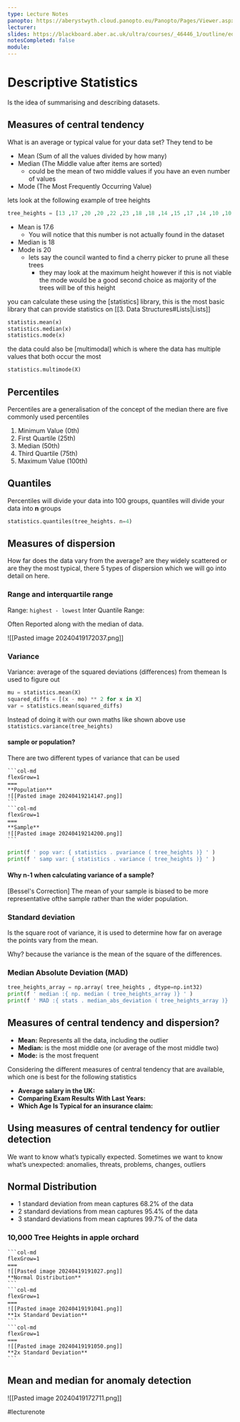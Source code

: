 ```yaml
---
type: Lecture Notes
panopto: https://aberystwyth.cloud.panopto.eu/Panopto/Pages/Viewer.aspx?id=407a5556-9e1e-46c3-a614-b12c00e9c69a&start=0
lecturer: 
slides: https://blackboard.aber.ac.uk/ultra/courses/_46446_1/outline/edit/document/_2752231_1?courseId=_46446_1&view=content
notesCompleted: false
module:
---
```

# Descriptive Statistics
Is the idea of summarising and describing datasets.

## Measures of central tendency
What is an average or typical value for your data set? They tend to be 
- Mean (Sum of all the values divided by how many)
- Median (The Middle value after items are sorted)
	- could be the mean of two middle values if you have an even number of values
- Mode (The Most Frequently Occurring Value)

lets look at the following example of tree heights

```python
tree_heights = [13 ,17 ,20 ,20 ,22 ,23 ,18 ,18 ,14 ,15 ,17 ,14 ,10 ,10 ,14 ,15 ,16 ,16 ,14 ,14 ,14 ,12 ,14 ,13 ,19 ,18 ,27 ,24 ,20 ,19 ,20 ,20 ,20 ,20 ,20 ,20 ,20 ,22 ,19 ,20 ,19 ,18 ,18 ,19 ,21 ,19 ,10 ,22 ,22 ,10 ,19 ,22 ,15 ,18 ,19 ,15 ,17 ,13 ,21]
```

- Mean is 17.6
	- You  will notice that this number is not actually found in the dataset
- Median is 18
- Mode is 20
	- lets say the council wanted to find a cherry picker to prune all these trees
		- they may look at the maximum height however if this is not viable the mode would be a good second choice as majority of the trees will be of this height


you can calculate these using the [statistics] library, this is the most basic library that can provide statistics on [[3. Data Structures#Lists|Lists]]

```python
statistis.mean(x)
statistics.median(x)
statistics.mode(x)
```

the data could also be [multimodal] which is where the data has multiple values that both occur the most 
```python
statistics.multimode(X)
```

## Percentiles
Percentiles are a generalisation of the concept of the median
there are five commonly used percentiles
1. Minimum Value (0th)
2. First Quartile (25th)
3. Median (50th)
4. Third Quartile (75th) 
5. Maximum Value (100th)


## Quantiles
Percentiles will divide your data into 100 groups, quantiles will divide your data into **n** groups

```python
statistics.quantiles(tree_heights. n=4)
```

## Measures of dispersion
How far does the data vary from the average? are they widely scattered or are they the most typical, there 5 types of dispersion which we will go into detail on here.
### Range and interquartile range
Range: `highest - lowest`
Inter Quantile Range: 

Often Reported along with the median of data. 

![[Pasted image 20240419172037.png]]


### Variance
Variance: average of the squared deviations (differences) from themean
Is used to figure out 

```python
mu = statistics.mean(X)
squared_diffs = [(x - mo) ** 2 for x in X]
var = statistics.mean(squared_diffs)
```

Instead of doing it with our own maths like shown above use `statistics.variance(tree_heights)`

#### sample or population?
There are two different types of variance that can be used
````col
```col-md
flexGrow=1
===
**Population**
![[Pasted image 20240419214147.png]]
```
```col-md
flexGrow=1
===
**Sample**
![[Pasted image 20240419214200.png]]
```
````
```python
print(f ' pop var: { statistics . pvariance ( tree_heights )} ' )
print(f ' samp var: { statistics . variance ( tree_heights )} ' )
```


#### Why n-1 when calculating variance of a sample?
[Bessel's Correction]
The mean of your sample is biased to be more representative ofthe sample rather than the wider population.


### Standard deviation
Is the square root of variance, it is used to determine how far on average the points vary from the mean.

Why? because the variance is the mean of the square of the differences.
### Median Absolute Deviation (MAD)

```python
tree_heights_array = np.array( tree_heights , dtype=np.int32)
print(f ' median :{ np. median ( tree_heights_array )} ' )
print(f ' MAD :{ stats . median_abs_deviation ( tree_heights_array )} ' )
```

## Measures of central tendency and dispersion?
- **Mean:** Represents all the data, including the outlier
- **Median:** is the most middle one (or average of the most middle two)
- **Mode:** is the most frequent

Considering the different measures of central tendency that are available, which one is best for the following statistics
-  **Average salary in the UK:** 
- **Comparing Exam Results With Last Years:** 
- **Which Age Is Typical for an insurance claim:** 

## Using measures of central tendency for outlier detection
We want to know what’s typically expected. Sometimes we want to know what’s unexpected: anomalies, threats, problems, changes, outliers


## Normal Distribution
- 1 standard deviation from mean captures 68.2% of the data
- 2 standard deviations from mean captures 95.4% of the data
- 3 standard deviations from mean captures 99.7% of the data

### 10,000 Tree Heights in apple orchard
````col
```col-md
flexGrow=1
===
![[Pasted image 20240419191027.png]]
**Normal Distribution**
```
```col-md
flexGrow=1
===
![[Pasted image 20240419191041.png]]
**1x Standard Deviation**
```
```col-md
flexGrow=1
===
![[Pasted image 20240419191050.png]]
**2x Standard Deviation**
```
````

## Mean and median for anomaly detection
![[Pasted image 20240419172711.png]]


#lecturenote
